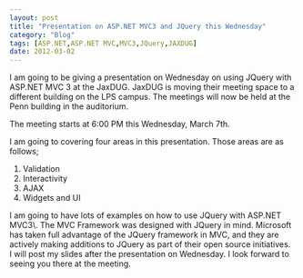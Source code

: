 ```yaml
---
layout: post
title: "Presentation on ASP.NET MVC3 and JQuery this Wednesday"
category: "Blog"
tags: [ASP.NET,ASP.NET MVC,MVC3,JQuery,JAXDUG]
date: 2012-03-02
---
```



I am going to be giving a presentation on Wednesday on using JQuery with ASP.NET MVC 3 at the JaxDUG. JaxDUG is moving their meeting space to a different building on the LPS campus. The meetings will now be held at the Penn building in the auditorium.

The meeting starts at 6:00 PM this Wednesday, March 7th.

I am going to covering four areas in this presentation. Those areas are as follows;

1.  Validation
2.  Interactivity
3.  AJAX
4.  Widgets and UI

<div>I am going to have lots of examples on how to use JQuery with ASP.NET MVC3\. The MVC Framework was designed with JQuery in mind. Microsoft has taken full advantage of the JQuery framework in MVC, and they are actively making additions to JQuery as part of their open source initiatives.</div><div>I will post my slides after the presentation on Wednesday. I look forward to seeing you there at the meeting.</div>